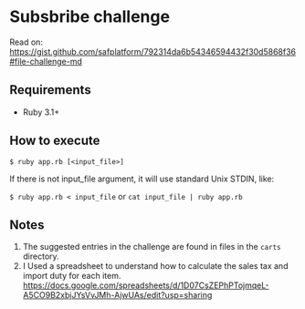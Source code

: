 # Subsbribe challenge

Read on: https://gist.github.com/safplatform/792314da6b54346594432f30d5868f36#file-challenge-md

## Requirements

* Ruby 3.1+

## How to execute

`$ ruby app.rb [<input_file>]`

If there is not input_file argument, it will use standard Unix STDIN, like:

`$ ruby app.rb < input_file` or `cat input_file | ruby app.rb`

## Notes

1. The suggested entries in the challenge are found in files in the `carts` directory.
2. I Used a spreadsheet to understand how to calculate the sales tax and import duty for each item. https://docs.google.com/spreadsheets/d/1D07CsZEPhPTojmqeL-A5CO9B2xbjJYsVvJMh-AjwUAs/edit?usp=sharing

